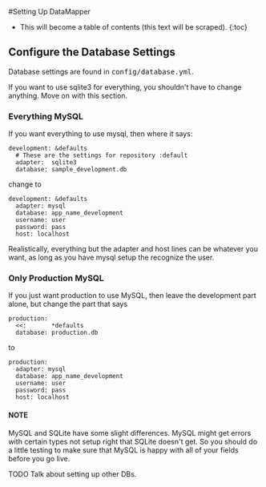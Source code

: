 #Setting Up DataMapper

* This will become a table of contents (this text will be scraped).
{:toc}


## Configure the Database Settings
Database settings are found in <tt>config/database.yml</tt>. 

If you want to use sqlite3 for everything, you shouldn't have to change anything. Move on with this section. 

### Everything MySQL
If you want everything to use mysql, then where it says:

    development: &defaults
      # These are the settings for repository :default
      adapter:  sqlite3
      database: sample_development.db
change to

    development: &defaults
      adapter: mysql
      database: app_name_development
      username: user
      password: pass
      host: localhost
Realistically, everything but the adapter and host lines can be whatever you want, as long as you have mysql setup the recognize the user. 

### Only Production MySQL
If you just want production to use MySQL, then leave the development part alone, but change the part that says

    production:
      <<:       *defaults
      database: production.db
to

    production:
      adapter: mysql
      database: app_name_development
      username: user
      password: pass
      host: localhost
#### NOTE
MySQL and SQLite have some slight differences. MySQL might get errors with certain types not setup right that SQLite doesn't get. So you should do a little testing to make sure that MySQL is happy with all of your fields before you go live. 

TODO Talk about setting up other DBs. 